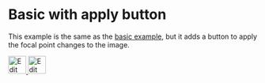 # Basic with apply button

This example is the same as the [basic example](https://github.com/Lemoncode/react-image-focal-point/tree/main/examples/basic), but it adds a button to apply the focal point changes to the image.

<a target="_blank" href="https://stackblitz.com/github/Lemoncode/react-image-focal-point/tree/main/examples/basic-with-apply">
  <img
    src="https://developer.stackblitz.com/img/open_in_stackblitz.svg"
    alt="Edit on StackBlitz"
    title="Edit on StackBlitz"
    height="36"
  />
</a> <a target="_blank" href="https://codesandbox.io/s/github/Lemoncode/react-image-focal-point/tree/main/examples/basic-with-apply">
  <img
    src="https://codesandbox.io/static/img/play-codesandbox.svg"
    alt="Edit on StackBlitz"
    title="Edit on StackBlitz"
    height="36"
    />
  </a>
